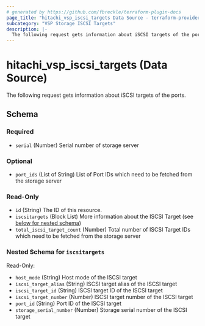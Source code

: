 ```yaml
---
# generated by https://github.com/fbreckle/terraform-plugin-docs
page_title: "hitachi_vsp_iscsi_targets Data Source - terraform-provider-hitachi"
subcategory: "VSP Storage ISCSI Targets"
description: |-
  The following request gets information about iSCSI targets of the ports.
---
```


# hitachi_vsp_iscsi_targets (Data Source)

The following request gets information about iSCSI targets of the ports.



<!-- schema generated by tfplugindocs -->
## Schema

### Required

- `serial` (Number) Serial number of storage server

### Optional

- `port_ids` (List of String) List of Port IDs which need to be fetched from the storage server

### Read-Only

- `id` (String) The ID of this resource.
- `iscsitargets` (Block List) More information about the ISCSI Target (see [below for nested schema](#nestedblock--iscsitargets))
- `total_iscsi_target_count` (Number) Total number of ISCSI Target IDs which need to be fetched from the storage server

<a id="nestedblock--iscsitargets"></a>
### Nested Schema for `iscsitargets`

Read-Only:

- `host_mode` (String) Host mode of the ISCSI target
- `iscsi_target_alias` (String) ISCSI target alias of the ISCSI target
- `iscsi_target_id` (String) ISCSI target ID of the ISCSI target
- `iscsi_target_number` (Number) ISCSI target number of the ISCSI target
- `port_id` (String) Port ID of the ISCSI target
- `storage_serial_number` (Number) Storage serial number of the ISCSI target


